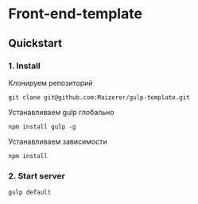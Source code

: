 # Front-end-template

## Quickstart

### 1. Install
Клонируем репозиторий
```shell
git clone git@github.com:Maizerer/gulp-template.git
```
Устанавливаем gulp глобально
```shell
npm install gulp -g
```
Устанавливаем зависимости
```shell
npm install
```
### 2. Start server

```shell
gulp default
```

